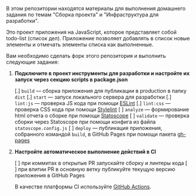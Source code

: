 В этом репозитории находятся материалы для выполнения домашнего задания по темам "Сборка проекта" и "Инфраструктура для разработки".

Это проект приложения на JavaScript, которое представляет собой todo-list (список дел). Приложение позволяет добавлять в список новые элементы и отмечать элементы списка как выполненные.

Вам необходимо сделать форк этого репозитория и выполнить следующие задания:

1. **Подключите в проект инструменты для разработки и настройте их запуск через секцию scripts в package.json**

   [.] `build` — сборка приложения для публикации в production в папку `dist`
   [.] `start` — запуск локального сервера для разработки
   [.] `lint:js` — проверка JS кода при помощи [ESLint](https://eslint.org)
   [.] `lint:css` — проверка CSS кода при помощи [Stylelint](https://stylelint.io)
   [ ] `analyze` — формирование html отчета о сборке при помощи [Statoscope](http://statoscope.tech)
   [ ] `validate` — проверка сборки через Statoscope при помощи конфига из файла `statoscope.config.js`
   [ ] `deploy` — публикация приложения, собранного командой `build`, в GitHub Pages при помощи пакета [gh-pages](https://www.npmjs.com/package/gh-pages)

2. **Настройте автоматическое выполнение действий в CI**

   [ ] при коммитах в открытые PR запускайте сборку и линтеры кода
   [ ] при влитии PR в основную ветку публикуйте текущую версию приложения в GitHub Pages

   В качестве платформы CI используйте [GitHub Actions](https://docs.github.com/en/actions).
